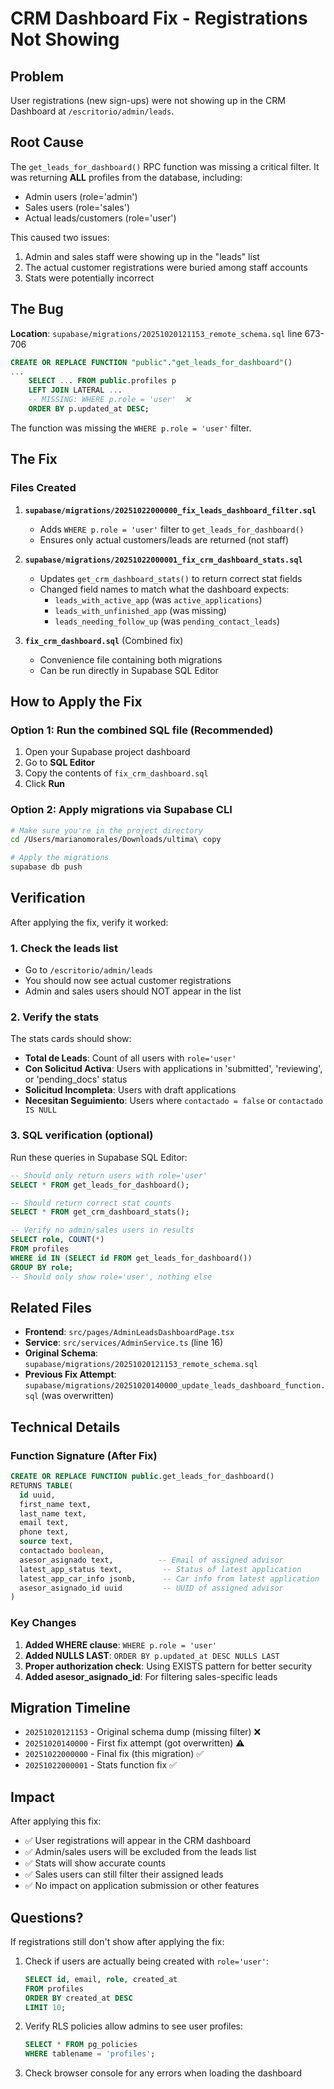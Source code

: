 # CRM Dashboard Fix - Registrations Not Showing

## Problem

User registrations (new sign-ups) were not showing up in the CRM Dashboard at `/escritorio/admin/leads`.

## Root Cause

The `get_leads_for_dashboard()` RPC function was missing a critical filter. It was returning **ALL** profiles from the database, including:
- Admin users (role='admin')
- Sales users (role='sales')
- Actual leads/customers (role='user')

This caused two issues:
1. Admin and sales staff were showing up in the "leads" list
2. The actual customer registrations were buried among staff accounts
3. Stats were potentially incorrect

## The Bug

**Location**: `supabase/migrations/20251020121153_remote_schema.sql` line 673-706

```sql
CREATE OR REPLACE FUNCTION "public"."get_leads_for_dashboard"()
...
    SELECT ... FROM public.profiles p
    LEFT JOIN LATERAL ...
    -- MISSING: WHERE p.role = 'user'  ❌
    ORDER BY p.updated_at DESC;
```

The function was missing the `WHERE p.role = 'user'` filter.

## The Fix

### Files Created

1. **`supabase/migrations/20251022000000_fix_leads_dashboard_filter.sql`**
   - Adds `WHERE p.role = 'user'` filter to `get_leads_for_dashboard()`
   - Ensures only actual customers/leads are returned (not staff)

2. **`supabase/migrations/20251022000001_fix_crm_dashboard_stats.sql`**
   - Updates `get_crm_dashboard_stats()` to return correct stat fields
   - Changed field names to match what the dashboard expects:
     - `leads_with_active_app` (was `active_applications`)
     - `leads_with_unfinished_app` (was missing)
     - `leads_needing_follow_up` (was `pending_contact_leads`)

3. **`fix_crm_dashboard.sql`** (Combined fix)
   - Convenience file containing both migrations
   - Can be run directly in Supabase SQL Editor

## How to Apply the Fix

### Option 1: Run the combined SQL file (Recommended)

1. Open your Supabase project dashboard
2. Go to **SQL Editor**
3. Copy the contents of `fix_crm_dashboard.sql`
4. Click **Run**

### Option 2: Apply migrations via Supabase CLI

```bash
# Make sure you're in the project directory
cd /Users/marianomorales/Downloads/ultima\ copy

# Apply the migrations
supabase db push
```

## Verification

After applying the fix, verify it worked:

### 1. Check the leads list
- Go to `/escritorio/admin/leads`
- You should now see actual customer registrations
- Admin and sales users should NOT appear in the list

### 2. Verify the stats
The stats cards should show:
- **Total de Leads**: Count of all users with `role='user'`
- **Con Solicitud Activa**: Users with applications in 'submitted', 'reviewing', or 'pending_docs' status
- **Solicitud Incompleta**: Users with draft applications
- **Necesitan Seguimiento**: Users where `contactado = false` or `contactado IS NULL`

### 3. SQL verification (optional)

Run these queries in Supabase SQL Editor:

```sql
-- Should only return users with role='user'
SELECT * FROM get_leads_for_dashboard();

-- Should return correct stat counts
SELECT * FROM get_crm_dashboard_stats();

-- Verify no admin/sales users in results
SELECT role, COUNT(*)
FROM profiles
WHERE id IN (SELECT id FROM get_leads_for_dashboard())
GROUP BY role;
-- Should only show role='user', nothing else
```

## Related Files

- **Frontend**: `src/pages/AdminLeadsDashboardPage.tsx`
- **Service**: `src/services/AdminService.ts` (line 16)
- **Original Schema**: `supabase/migrations/20251020121153_remote_schema.sql`
- **Previous Fix Attempt**: `supabase/migrations/20251020140000_update_leads_dashboard_function.sql` (was overwritten)

## Technical Details

### Function Signature (After Fix)

```sql
CREATE OR REPLACE FUNCTION public.get_leads_for_dashboard()
RETURNS TABLE(
  id uuid,
  first_name text,
  last_name text,
  email text,
  phone text,
  source text,
  contactado boolean,
  asesor_asignado text,          -- Email of assigned advisor
  latest_app_status text,         -- Status of latest application
  latest_app_car_info jsonb,      -- Car info from latest application
  asesor_asignado_id uuid         -- UUID of assigned advisor
)
```

### Key Changes

1. **Added WHERE clause**: `WHERE p.role = 'user'`
2. **Added NULLS LAST**: `ORDER BY p.updated_at DESC NULLS LAST`
3. **Proper authorization check**: Using EXISTS pattern for better security
4. **Added asesor_asignado_id**: For filtering sales-specific leads

## Migration Timeline

- `20251020121153` - Original schema dump (missing filter) ❌
- `20251020140000` - First fix attempt (got overwritten) ⚠️
- `20251022000000` - Final fix (this migration) ✅
- `20251022000001` - Stats function fix ✅

## Impact

After applying this fix:
- ✅ User registrations will appear in the CRM dashboard
- ✅ Admin/sales users will be excluded from the leads list
- ✅ Stats will show accurate counts
- ✅ Sales users can still filter their assigned leads
- ✅ No impact on application submission or other features

## Questions?

If registrations still don't show after applying the fix:

1. Check if users are actually being created with `role='user'`:
   ```sql
   SELECT id, email, role, created_at
   FROM profiles
   ORDER BY created_at DESC
   LIMIT 10;
   ```

2. Verify RLS policies allow admins to see user profiles:
   ```sql
   SELECT * FROM pg_policies
   WHERE tablename = 'profiles';
   ```

3. Check browser console for any errors when loading the dashboard
